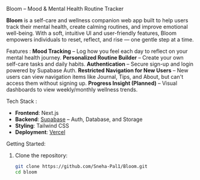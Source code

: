  Bloom – Mood & Mental Health Routine Tracker

**Bloom** is a self-care and wellness companion web app built to help users track their mental health, create calming routines, and improve emotional well-being. With a soft, intuitive UI and user-friendly features, Bloom empowers individuals to reset, reflect, and rise — one gentle step at a time.


 Features :
 **Mood Tracking** – Log how you feel each day to reflect on your mental health journey.
 **Personalized Routine Builder** – Create your own self-care tasks and daily habits.
 **Authentication** – Secure sign-up and login powered by Supabase Auth.
 **Restricted Navigation for New Users** – New users can view navigation items like Journal, Tips, and About, but can't access them without signing up.
 **Progress Insight (Planned)** – Visual dashboards to view weekly/monthly wellness trends.


Tech Stack :
- **Frontend**: Next.js
- **Backend**: [Supabase](https://supabase.com) – Auth, Database, and Storage
- **Styling**: Tailwind CSS
- **Deployment**: [Vercel](https://vercel.com)

Getting Started: 

1. Clone the repository:
   ```bash
   git clone https://github.com/Sneha-Pal1/Bloom.git
   cd bloom
